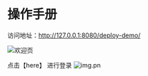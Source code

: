 # 操作手册
访问地址：http://127.0.0.1:8080/deploy-demo/

![欢迎页](https://github.com/xiaoyu-jing/Img-Folder/blob/075b6e680f1a8aa6b51556e1fe88bebf6240596d/deploy-demo/%E6%AC%A2%E8%BF%8E%E9%A1%B5.png "Image text")

点击【here】 进行登录
![img.pn](https://github.com/xiaoyu-jing/Img-Folder/blob/075b6e680f1a8aa6b51556e1fe88bebf6240596d/deploy-demo/%E7%99%BB%E5%BD%95%E9%A1%B5%E9%9D%A2.png)
